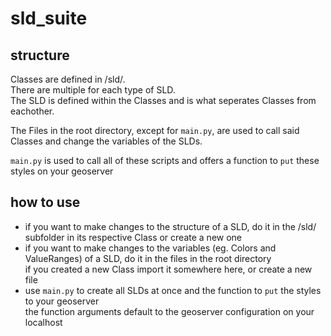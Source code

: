 # sld_suite

## structure

Classes are defined in /sld/. <br>
There are multiple for each type of SLD. <br>
The SLD is defined within the Classes and is what seperates Classes from eachother.

The Files in the root directory, except for ``main.py``, are used to call said Classes and change the variables of the
SLDs.

``main.py`` is used to call all of these scripts and offers a function to ``put`` these styles on your geoserver

## how to use

- if you want to make changes to the structure of a SLD, do it in the /sld/ subfolder in its respective Class or create
  a new one
- if you want to make changes to the variables (eg. Colors and ValueRanges) of a SLD, do it in the files in the root
  directory
  <br> if you created a new Class import it somewhere here, or create a new file
- use ``main.py`` to create all SLDs at once and the function to ``put`` the styles to your geoserver
  <br> the function arguments default to the geoserver configuration on your localhost
